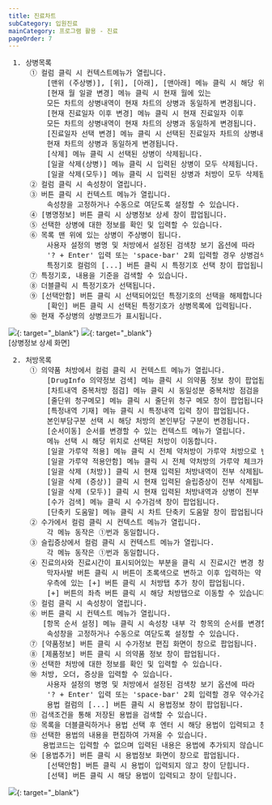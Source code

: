 ```yaml
---
title: 진료차트
subCategory: 입원진료
mainCategory: 프로그램 활용 - 진료
pageOrder: 7
---
```

<pre>
 <t2><bold>1. 상병목록</bold></t2>
     ① 컬럼 클릭 시 컨텍스트메뉴가 열립니다.
         [맨위 (주상병)], [위], [아래], [맨아래] 메뉴 클릭 시 해당 위치로 선택된 상병이 이동합니다.
         [현재 월 일괄 변경] 메뉴 클릭 시 현재 월에 있는 
         모든 차트의 상병내역이 현재 차트의 상병과 동일하게 변경됩니다.
         [현재 진료일자 이후 변경] 메뉴 클릭 시 현재 진료일자 이후 
         모든 차트의 상병내역이 현재 차트의 상병과 동일하게 변경됩니다.
         [진료일자 선택 변경] 메뉴 클릭 시 선택된 진료일자 차트의 상병내역이 
         현재 차트의 상병과 동일하게 변경됩니다.
         [삭제] 메뉴 클릭 시 선택된 상병이 삭제됩니다.
         [일괄 삭제(상병)] 메뉴 클릭 시 입력된 상병이 모두 삭제됩니다.
         [일괄 삭제(모두)] 메뉴 클릭 시 입력된 상병과 처방이 모두 삭제됩니다. 
     ② 컬럼 클릭 시 속성창이 열립니다.
     ③ 버튼 클릭 시 컨텍스트 메뉴가 열립니다.
         속성창을 고정하거나 수동으로 여닫도록 설정할 수 있습니다.
     ④ [병명정보] 버튼 클릭 시 상병정보 상세 창이 팝업됩니다. 
     ⑤ 선택한 상병에 대한 정보를 확인 및 입력할 수 있습니다.
     ⑥ 목록 맨 위에 있는 상병이 주상병이 됩니다.
         사용자 설정의 병명 및 처방에서 설정된 검색창 보기 옵션에 따라 
         '? + Enter' 입력 또는 'space-bar' 2회 입력할 경우 상병검색 창이 팝업됩니다.
         특정기호 컬럼의 [...] 버튼 클릭 시 특정기호 선택 창이 팝업됩니다.
     ⑦ 특정기호, 내용을 기준을 검색할 수 있습니다.
     ⑧ 더블클릭 시 특정기호가 선택됩니다.
     ⑨ [선택안함] 버튼 클릭 시 선택되어있던 특정기호의 선택을 해제합니다.
         [확인] 버튼 클릭 시 선택된 특정기호가 상병목록에 입력됩니다.
     ⑩ 현재 주상병의 상병코드가 표시됩니다.  
</pre>
[![](/images/{{page.url}}_1.png)](/images/{{page.url}}_1.png){: target="_blank"}
[![](/images/{{page.url}}_2.png)](/images/{{page.url}}_2.png){: target="_blank"}
<br/>
[상병정보 상세 화면]

<pre>
 <t2><bold>2. 처방목록</bold></t2>
     ① 의약품 처방에서 컬럼 클릭 시 컨텍스트 메뉴가 열립니다.
         [DrugInfo 의약정보 검색] 메뉴 클릭 시 의약품 정보 창이 팝업됩니다.
         [차트내역 중복처방 점검] 메뉴 클릭 시 동일성분 중복처방 점검을 수행합니다.
         [줄단위 청구메모] 메뉴 클릭 시 줄단위 청구 메모 창이 팝업됩니다.
         [특정내역 기재] 메뉴 클릭 시 특정내역 입력 창이 팝업됩니다.
         본인부담구분 선택 시 해당 처방의 본인부담 구분이 변경됩니다.
         [순서이동] 순서를 변경할 수 있는 컨텍스트 메뉴가 열립니다. 
         메뉴 선택 시 해당 위치로 선택된 처방이 이동합니다.
         [일괄 가루약 적용] 메뉴 클릭 시 전체 약처방이 가루약 처방으로 변경됩니다.
         [일괄 가루약 적용안함] 메뉴 클릭 시 전체 약처방의 가루약 체크가 해제됩니다.
         [일괄 삭제 (처방)] 클릭 시 현재 입력된 처방내역이 전부 삭제됩니다.
         [일괄 삭제 (증상)] 클릭 시 현재 입력된 슬립증상이 전부 삭제됩니다.
         [일괄 삭제 (모두)] 클릭 시 현재 입력된 처방내역과 상병이 전부 삭제됩니다.
         [수가 검색] 메뉴 클릭 시 수가검색 창이 팝업됩니다.
         [단축키 도움말] 메뉴 클릭 시 차트 단축키 도움말 창이 팝업됩니다. 
     ② 수가에서 컬럼 클릭 시 컨텍스트 메뉴가 열립니다. 
         각 메뉴 동작은 ①번과 동일합니다. 
     ③ 슬립증상에서 컬럼 클릭 시 컨텍스트 메뉴가 열립니다. 
         각 메뉴 동작은 ①번과 동일합니다. 
     ④ 진료의사와 진료시간이 표시되어있는 부분을 클릭 시 진료시간 변경 창이 팝업됩니다.
         막자사발 버튼 클릭 시 버튼이 초록색으로 변하고 이후 입력하는 약 처방이 가루약으로 체크됩니다.
         우측에 있는 [+] 버튼 클릭 시 처방탭 추가 창이 팝업됩니다.
         [+] 버튼의 좌측 버튼 클릭 시 해당 처방탭으로 이동할 수 있습니다. 
     ⑤ 컬럼 클릭 시 속성창이 열립니다.
     ⑥ 버튼 클릭 시 컨텍스트 메뉴가 열립니다.
        [항목 순서 설정] 메뉴 클릭 시 속성창 내부 각 항목의 순서를 변경할 수 있습니다.
         속성창을 고정하거나 수동으로 여닫도록 설정할 수 있습니다. 
     ⑦ [약품정보] 버튼 클릭 시 수가정보 편집 화면이 창으로 팝업됩니다.
     ⑧ [제품정보] 버튼 클릭 시 의약품 정보 창이 팝업됩니다.
     ⑨ 선택한 처방에 대한 정보를 확인 및 입력할 수 있습니다.
     ⑩ 처방, 오더, 증상을 입력할 수 있습니다.
         사용자 설정의 병명 및 처방에서 설정된 검색창 보기 옵션에 따라 
         '? + Enter' 입력 또는 'space-bar' 2회 입력할 경우 약수가검색 창이 팝업됩니다.
         용법 컬럼의 [...] 버튼 클릭 시 용법정보 창이 팝업됩니다.
     ⑪ 검색조건을 통해 저장된 용법을 검색할 수 있습니다.
     ⑫ 목록을 더블클릭하거나 용법 선택 후 엔터 시 해당 용법이 입력되고 창이 닫힙니다.
     ⑬ 선택한 용법의 내용을 편집하여 가져올 수 있습니다. 
        용법코드는 입력할 수 없으며 입력된 내용은 용법에 추가되지 않습니다. 
     ⑭ [용법추가] 버튼 클릭 시 용법정보 화면이 창으로 팝업됩니다.
         [선택안함] 버튼 클릭 시 용법이 입력되지 않고 창이 닫힙니다.
         [선택] 버튼 클릭 시 해당 용법이 입력되고 창이 닫힙니다.
</pre>
[![](/images/{{page.url}}_3.png)](/images/{{page.url}}_3.png){: target="_blank"}

